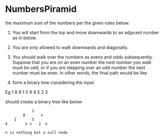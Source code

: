 # NumbersPiramid
the maximum sum of the numbers per the given rules below:


1. You will start from the top and move downwards to an adjacent number as in below.
2. You are only allowed to walk downwards and diagonally.
3. You should walk over the numbers as evens and odds subsequently. Suppose that you are on an even
number the next number you walk must be odd, or if you are stepping over an odd number the next
number must be even. In other words, the final path would be like



1. form a binary tree considering the input

Eg 
1
8 9
1 5 9
4 5 2 3 

should create a binary tree like below

				1
			8		n
		1		5 
	4	     n n   2  n
	
	n is nothing but a null node
